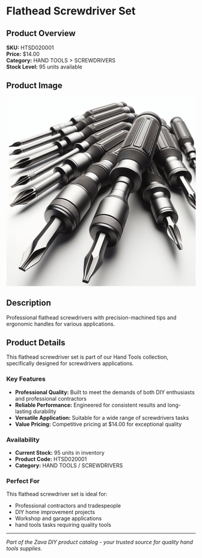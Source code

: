 # Flathead Screwdriver Set

## Product Overview

**SKU:** HTSD020001  
**Price:** $14.00  
**Category:** HAND TOOLS > SCREWDRIVERS  
**Stock Level:** 95 units available  

## Product Image

![Flathead Screwdriver Set](https://raw.githubusercontent.com/microsoft/ai-tour-26-zava-diy-dataset-plus-mcp/refs/heads/main/images/hand_tools_screwdrivers_flathead_screwdriver_set_20250620_181457.png)

## Description

Professional flathead screwdrivers with precision-machined tips and ergonomic handles for various applications.

## Product Details

This flathead screwdriver set is part of our Hand Tools collection, specifically designed for screwdrivers applications. 

### Key Features

- **Professional Quality:** Built to meet the demands of both DIY enthusiasts and professional contractors
- **Reliable Performance:** Engineered for consistent results and long-lasting durability
- **Versatile Application:** Suitable for a wide range of screwdrivers tasks
- **Value Pricing:** Competitive pricing at $14.00 for exceptional quality

### Availability

- **Current Stock:** 95 units in inventory
- **Product Code:** HTSD020001
- **Category:** HAND TOOLS / SCREWDRIVERS

### Perfect For

This flathead screwdriver set is ideal for:
- Professional contractors and tradespeople
- DIY home improvement projects  
- Workshop and garage applications
- hand tools tasks requiring quality tools

---

*Part of the Zava DIY product catalog - your trusted source for quality hand tools supplies.*

